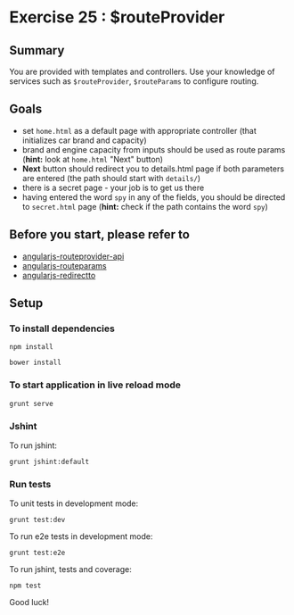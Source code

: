 # Exercise 25 : $routeProvider

## Summary
You are provided with templates and controllers. Use your knowledge of services such as `$routeProvider`, `$routeParams` to configure routing.

## Goals

* set `home.html` as a default page with appropriate controller (that initializes car brand and capacity) 
* brand and engine capacity from inputs should be used as route params (**hint:**  look at `home.html` "Next" button)
* **Next** button should redirect you to details.html page if both parameters are entered (the path should start with `details/`)
* there is a secret page - your job is to get us there 
* having entered the word `spy` in any of the fields, you should be directed to `secret.html` page  (**hint:** check if the path contains the word `spy`)


## Before you start, please refer to
* [angularjs-routeprovider-api](https://egghead.io/lessons/angularjs-routeprovider-api)
* [angularjs-routeparams](https://egghead.io/lessons/angularjs-routeparams)
* [angularjs-redirectto](https://egghead.io/lessons/angularjs-redirectto)

## Setup

### To install dependencies 

```
npm install
```

```
bower install
```

### To start application in live reload mode

    grunt serve
    
### Jshint
To run jshint:
    
    grunt jshint:default

### Run tests

To unit tests in development mode:
    
    grunt test:dev
    
To run e2e tests in development mode:

    grunt test:e2e

To run jshint, tests and coverage:

    npm test

Good luck!

